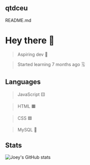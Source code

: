 ## qtdceu
README.md

# Hey there 👋

> Aspiring dev 💼

> Started learning 7 months ago 🗓️

## Languages 

> JavaScript 🟨

> HTML 🟧

> CSS 🟦

> MySQL 🐬

## Stats

![Joey's GitHub stats](https://github-readme-stats.vercel.app/api?username=qtdceu&count_private=true)
